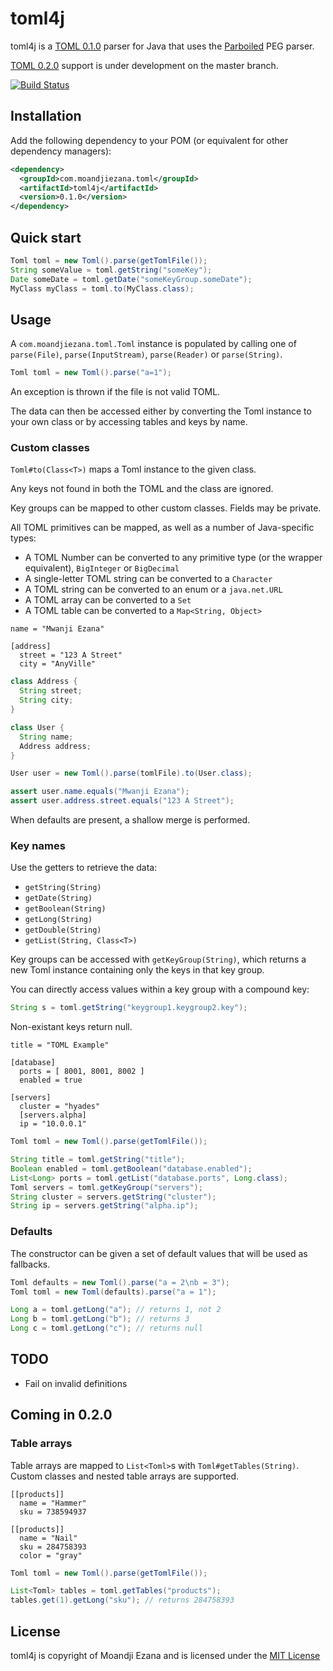 # toml4j

toml4j is a [TOML 0.1.0](https://github.com/mojombo/toml/tree/v0.1.0) parser for Java that uses the [Parboiled](http://www.parboiled.org) PEG parser.

[TOML 0.2.0](https://github.com/mojombo/toml/tree/v0.2.0) support is under development on the master branch.

[![Build Status](https://travis-ci.org/mwanji/toml4j.svg?branch=master)](https://travis-ci.org/mwanji/toml4j)

## Installation

Add the following dependency to your POM (or equivalent for other dependency managers):

````xml
<dependency>
  <groupId>com.moandjiezana.toml</groupId>
  <artifactId>toml4j</artifactId>
  <version>0.1.0</version>
</dependency>
````

## Quick start

````java
Toml toml = new Toml().parse(getTomlFile());
String someValue = toml.getString("someKey");
Date someDate = toml.getDate("someKeyGroup.someDate");
MyClass myClass = toml.to(MyClass.class);
````

## Usage

A `com.moandjiezana.toml.Toml` instance is populated by calling one of `parse(File)`, `parse(InputStream)`, `parse(Reader)` or `parse(String)`.

````java
Toml toml = new Toml().parse("a=1");
````

An exception is thrown if the file is not valid TOML.

The data can then be accessed either by converting the Toml instance to your own class or by accessing tables and keys by name.

### Custom classes

`Toml#to(Class<T>)` maps a Toml instance to the given class.

Any keys not found in both the TOML and the class are ignored.

Key groups can be mapped to other custom classes. Fields may be private.

All TOML primitives can be mapped, as well as a number of Java-specific types:

* A TOML Number can be converted to any primitive type (or the wrapper equivalent), `BigInteger` or `BigDecimal`
* A single-letter TOML string can be converted to a `Character`
* A TOML string can be converted to an enum or a `java.net.URL`
* A TOML array can be converted to a `Set`
* A TOML table can be converted to a `Map<String, Object>`

````
name = "Mwanji Ezana"

[address]
  street = "123 A Street"
  city = "AnyVille"
````

````java
class Address {
  String street;
  String city;
}

class User {
  String name;
  Address address;
}
````

````java
User user = new Toml().parse(tomlFile).to(User.class);

assert user.name.equals("Mwanji Ezana");
assert user.address.street.equals("123 A Street");
````

When defaults are present, a shallow merge is performed.

### Key names

Use the getters to retrieve the data:

* `getString(String)`
* `getDate(String)`
* `getBoolean(String)`
* `getLong(String)`
* `getDouble(String)`
* `getList(String, Class<T>)`

Key groups can be accessed with `getKeyGroup(String)`, which returns a new Toml instance containing only the keys in that key group.

You can directly access values within a key group with a compound key:

````java
String s = toml.getString("keygroup1.keygroup2.key");
````

Non-existant keys return null.

````
title = "TOML Example"

[database]
  ports = [ 8001, 8001, 8002 ]
  enabled = true

[servers]
  cluster = "hyades"
  [servers.alpha]
  ip = "10.0.0.1"
````

````java
Toml toml = new Toml().parse(getTomlFile());

String title = toml.getString("title");
Boolean enabled = toml.getBoolean("database.enabled");
List<Long> ports = toml.getList("database.ports", Long.class);
Toml servers = toml.getKeyGroup("servers");
String cluster = servers.getString("cluster");
String ip = servers.getString("alpha.ip");

````

### Defaults

The constructor can be given a set of default values that will be used as fallbacks.

````java
Toml defaults = new Toml().parse("a = 2\nb = 3");
Toml toml = new Toml(defaults).parse("a = 1");

Long a = toml.getLong("a"); // returns 1, not 2
Long b = toml.getLong("b"); // returns 3
Long c = toml.getLong("c"); // returns null
````

## TODO

* Fail on invalid definitions

## Coming in 0.2.0

### Table arrays

Table arrays are mapped to `List<Toml>`s with `Toml#getTables(String)`. Custom classes and nested table arrays are supported.

````
[[products]]
  name = "Hammer"
  sku = 738594937

[[products]]
  name = "Nail"
  sku = 284758393
  color = "gray"
````

````java
Toml toml = new Toml().parse(getTomlFile());

List<Toml> tables = toml.getTables("products");
tables.get(1).getLong("sku"); // returns 284758393
````

## License

toml4j is copyright of Moandji Ezana and is licensed under the [MIT License](LICENSE)

